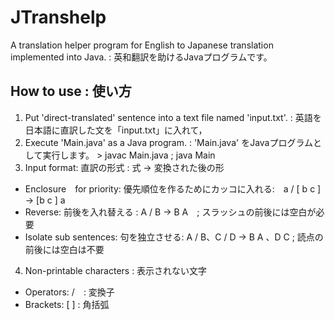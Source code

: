 # JTranshelp
A translation helper program for English to Japanese translation implemented into Java. : 英和翻訳を助けるJavaプログラムです。
## How to use : 使い方
 1. Put 'direct-translated' sentence into a text file named 'input.txt'. : 英語を日本語に直訳した文を「input.txt」に入れて，
 2. Execute 'Main.java' as a Java program. : 'Main.java' をJavaプログラムとして実行します。 > javac Main.java ; java Main
 3. Input format: 直訳の形式 : 式 -> 変換された後の形
  - Enclosure　for priority: 優先順位を作るためにカッコに入れる:　a / [ b c ] -> [b c ] a
  - Reverse: 前後を入れ替える : A / B -> B A　; スラッシュの前後には空白が必要
  - Isolate sub sentences: 句を独立させる: A / B、C / D -> B A 、D C ; 読点の前後には空白は不要
  4. Non-printable characters : 表示されない文字
   - Operators: /　: 変換子
   - Brackets: [ ] : 角括弧 
